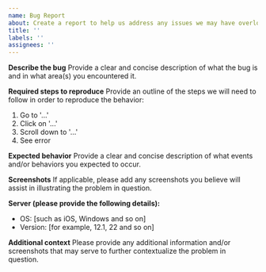 ```yaml
---
name: Bug Report
about: Create a report to help us address any issues we may have overlooked.
title: ''
labels: ''
assignees: ''
---
```


**Describe the bug**
Provide a clear and concise description of what the bug is and in what area(s) you encountered it.

**Required steps to reproduce**
Provide an outline of the steps we will need to follow in order to reproduce the behavior:

1. Go to '...'
2. Click on '...'
3. Scroll down to '...'
4. See error

**Expected behavior**
Provide a clear and concise description of what events and/or behaviors you expected to occur.

**Screenshots**
If applicable, please add any screenshots you believe will assist in illustrating the problem in question.

**Server (please provide the following details):**

- OS: [such as iOS, Windows and so on]
- Version: [for example, 12.1, 22 and so on]

**Additional context**
Please provide any additional information and/or screenshots that may serve to further contextualize the problem in question.

